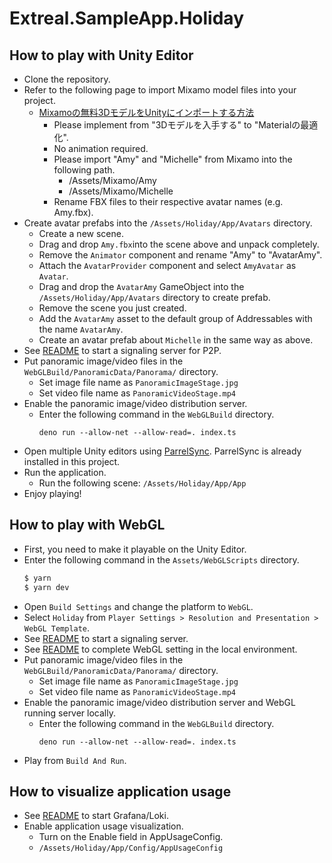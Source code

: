 # Extreal.SampleApp.Holiday

## How to play with Unity Editor

- Clone the repository.
- Refer to the following page to import Mixamo model files into your project.
  - [Mixamoの無料3DモデルをUnityにインポートする方法](https://zenn.dev/gaku_moriya/articles/d1b451b288786b)
    - Please implement from "3Dモデルを入手する" to "Materialの最適化".
    - No animation required.
    - Please import "Amy" and "Michelle" from Mixamo into the following path.
      - /Assets/Mixamo/Amy
      - /Assets/Mixamo/Michelle
    - Rename FBX files to their respective avatar names (e.g. Amy.fbx).
- Create avatar prefabs into the `/Assets/Holiday/App/Avatars` directory.
  - Create a new scene.
  - Drag and drop `Amy.fbx`into the scene above and unpack completely.
  - Remove the `Animator` component and rename "Amy" to "AvatarAmy".
  - Attach the `AvatarProvider` component and select `AmyAvatar` as `Avatar`.
  - Drag and drop the `AvatarAmy` GameObject into the `/Assets/Holiday/App/Avatars` directory to create prefab.
  - Remove the scene you just created.
  - Add the `AvatarAmy` asset to the default group of Addressables with the name `AvatarAmy`.
  - Create an avatar prefab about `Michelle` in the same way as above.
- See [README](Servers/P2P/README.md) to start a signaling server for P2P.
- Put panoramic image/video files in the `WebGLBuild/PanoramicData/Panorama/` directory.
  - Set image file name as `PanoramicImageStage.jpg`
  - Set video file name as `PanoramicVideoStage.mp4`
- Enable the panoramic image/video distribution server.
  - Enter the following command in the `WebGLBuild` directory.
    ```
    deno run --allow-net --allow-read=. index.ts
    ```
- Open multiple Unity editors using [ParrelSync](https://github.com/VeriorPies/ParrelSync). ParrelSync is already installed in this project.
- Run the application.
  - Run the following scene: `/Assets/Holiday/App/App`
- Enjoy playing!

## How to play with WebGL

- First, you need to make it playable on the Unity Editor.
- Enter the following command in the `Assets/WebGLScripts` directory.
   ```bash
   $ yarn
   $ yarn dev
   ```
- Open `Build Settings` and change the platform to `WebGL`.
- Select `Holiday` from `Player Settings > Resolution and Presentation > WebGL Template`.
- See [README](Servers/P2P/README.md) to start a signaling server.
- See [README](WebGLBuild/README.md) to complete WebGL setting in the local environment.
- Put panoramic image/video files in the `WebGLBuild/PanoramicData/Panorama/` directory.
  - Set image file name as `PanoramicImageStage.jpg`
  - Set video file name as `PanoramicVideoStage.mp4`
- Enable the panoramic image/video distribution server and WebGL running server locally. 
  - Enter the following command in the `WebGLBuild` directory.
    ```
    deno run --allow-net --allow-read=. index.ts
    ```
- Play from `Build And Run`.

## How to visualize application usage

- See [README](Servers/AppUsage/README.md) to start Grafana/Loki.
- Enable application usage visualization.
  - Turn on the Enable field in AppUsageConfig.
  - `/Assets/Holiday/App/Config/AppUsageConfig`
